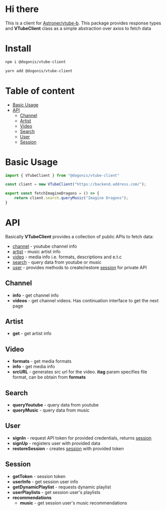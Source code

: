 # Hi there 
This is a client for [Astroner/vtube-b](https://github.com/Astroner/vtube-b). 
This package provides response types and **VTubeClient** class as a simple abstraction over axios to fetch data

# Install
```bash
npm i @dogonis/vtube-client
```
```bash
yarn add @dogonis/vtube-client
```

# Table of content
 - [Basic Usage](#basic-usage)
 - [API](#api)
     - [Channel](#channel)
     - [Artist](#artist)
     - [Video](#video)
     - [Search](#search)
     - [User](#user)
     - [Session](#session)

# Basic Usage
```ts
import { VTubeClient } from "@dogonis/vtube-client"

const client = new VTubeClient("https://backend.address.com/");

export const fetchImagineDragons = () => {
    return client.search.queryMusic("Imagine Dragons");
}
```

# API
Basically **VTubeClient** provides a collection of public APIs to fetch data:
 - [channel](#channel) - youtube channel info
 - [artist](#artist) - music artist info
 - [video](#video) - media info i.e. formats, descriptions and e.t.c
 - [search](#search) - query data from youtube or music
 - [user](#user) - provides methods to create/restore [session](#session) for private API

## Channel
 - **info** - get channel info
 - **videos** - get channel videos. Has continuation interface to get the next page

## Artist
 - **get** - get artist info

## Video
 - **formats** - get media formats
 - **info** - get media info
 - **srcURL** - generates src url for the video. **itag** param specifies file format, can be obtain from **formats**

## Search
 - **queryYoutube** - query data from youtube
 - **queryMusic** - query data from music

## User
 - **signIn** - request API token for provided credentials, returns [session](#session)
 - **signUp** - registers user with provided data
 - **restoreSession** - creates [session](#session) with provided token 

## Session
 - **getToken** - session token
 - **userInfo** - get session user info
 - **getDynamicPlaylist** - requests dynamic playlist
 - **userPlaylists** - get session user's playlists
 - **recommendations**
     - **music** - get session user's music recommendations